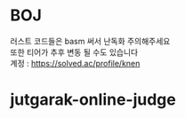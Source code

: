 # BOJ

러스트 코드들은 basm 써서 난독화 주의해주세요  
또한 티어가 추후 변동 될 수도 있습니다  
계정 : https://solved.ac/profile/knen
# jutgarak-online-judge
